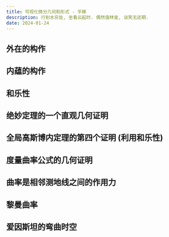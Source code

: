 ```yaml
---
title: 可视化微分几何和形式 - 平移
description: 行到水穷处, 坐看云起时. 偶然值林叟, 谈笑无还期.
date: 2024-01-24
---
```


## 外在的构作

## 内蕴的构作

## 和乐性

## 绝妙定理的一个直观几何证明

## 全局高斯博内定理的第四个证明 (利用和乐性)

## 度量曲率公式的几何证明

## 曲率是相邻测地线之间的作用力

## 黎曼曲率

## 爱因斯坦的弯曲时空
